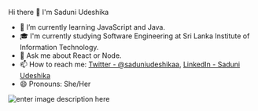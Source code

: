 Hi there 👋 I'm Saduni Udeshika

- 🌱 I’m currently learning JavaScript and Java.
- 🎓  I'm currently studying Software Engineering at Sri Lanka Institute of Information Technology.
- 💬 Ask me about React or Node.
- 📫 How to reach me: [Twitter - @saduniudeshikaa](https://twitter.com/saduniudeshikaa), 
[LinkedIn - Saduni Udeshika](https://www.linkedin.com/)
- 😄 Pronouns: She/Her

![enter image description here](https://github-readme-stats.vercel.app/api?username=saduni-udeshika&theme=radical)
